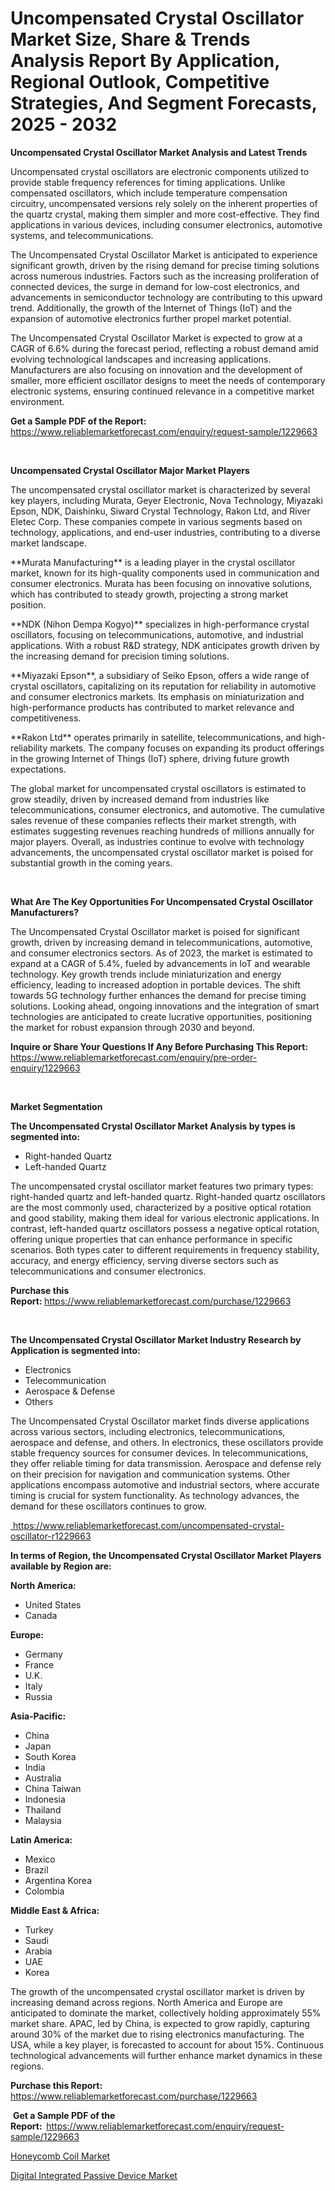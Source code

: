 <p><h1>Uncompensated Crystal Oscillator Market Size, Share & Trends Analysis Report By Application, Regional Outlook, Competitive Strategies, And Segment Forecasts, 2025 - 2032</h1></p><p><strong>Uncompensated Crystal Oscillator Market Analysis and Latest Trends</strong></p>
<p><p>Uncompensated crystal oscillators are electronic components utilized to provide stable frequency references for timing applications. Unlike compensated oscillators, which include temperature compensation circuitry, uncompensated versions rely solely on the inherent properties of the quartz crystal, making them simpler and more cost-effective. They find applications in various devices, including consumer electronics, automotive systems, and telecommunications.</p><p>The Uncompensated Crystal Oscillator Market is anticipated to experience significant growth, driven by the rising demand for precise timing solutions across numerous industries. Factors such as the increasing proliferation of connected devices, the surge in demand for low-cost electronics, and advancements in semiconductor technology are contributing to this upward trend. Additionally, the growth of the Internet of Things (IoT) and the expansion of automotive electronics further propel market potential. </p><p>The Uncompensated Crystal Oscillator Market is expected to grow at a CAGR of 6.6% during the forecast period, reflecting a robust demand amid evolving technological landscapes and increasing applications. Manufacturers are also focusing on innovation and the development of smaller, more efficient oscillator designs to meet the needs of contemporary electronic systems, ensuring continued relevance in a competitive market environment.</p></p>
<p><strong>Get a Sample PDF of the Report:&nbsp;</strong> <a href="https://www.reliablemarketforecast.com/enquiry/request-sample/1229663?utm_campaign=1842&utm_medium=2&utm_source=Github&utm_content=ia&utm_term=13022025&utm_id=uncompensated-crystal-oscillator">https://www.reliablemarketforecast.com/enquiry/request-sample/1229663</a></p>
<p>&nbsp;</p>
<p><strong>Uncompensated Crystal Oscillator Major Market Players</strong></p>
<p><p>The uncompensated crystal oscillator market is characterized by several key players, including Murata, Geyer Electronic, Nova Technology, Miyazaki Epson, NDK, Daishinku, Siward Crystal Technology, Rakon Ltd, and River Eletec Corp. These companies compete in various segments based on technology, applications, and end-user industries, contributing to a diverse market landscape.</p><p>**Murata Manufacturing** is a leading player in the crystal oscillator market, known for its high-quality components used in communication and consumer electronics. Murata has been focusing on innovative solutions, which has contributed to steady growth, projecting a strong market position.</p><p>**NDK (Nihon Dempa Kogyo)** specializes in high-performance crystal oscillators, focusing on telecommunications, automotive, and industrial applications. With a robust R&D strategy, NDK anticipates growth driven by the increasing demand for precision timing solutions.</p><p>**Miyazaki Epson**, a subsidiary of Seiko Epson, offers a wide range of crystal oscillators, capitalizing on its reputation for reliability in automotive and consumer electronics markets. Its emphasis on miniaturization and high-performance products has contributed to market relevance and competitiveness.</p><p>**Rakon Ltd** operates primarily in satellite, telecommunications, and high-reliability markets. The company focuses on expanding its product offerings in the growing Internet of Things (IoT) sphere, driving future growth expectations.</p><p>The global market for uncompensated crystal oscillators is estimated to grow steadily, driven by increased demand from industries like telecommunications, consumer electronics, and automotive. The cumulative sales revenue of these companies reflects their market strength, with estimates suggesting revenues reaching hundreds of millions annually for major players. Overall, as industries continue to evolve with technology advancements, the uncompensated crystal oscillator market is poised for substantial growth in the coming years.</p></p>
<p>&nbsp;</p>
<p><strong>What Are The Key Opportunities For Uncompensated Crystal Oscillator Manufacturers?</strong></p>
<p><p>The Uncompensated Crystal Oscillator market is poised for significant growth, driven by increasing demand in telecommunications, automotive, and consumer electronics sectors. As of 2023, the market is estimated to expand at a CAGR of 5.4%, fueled by advancements in IoT and wearable technology. Key growth trends include miniaturization and energy efficiency, leading to increased adoption in portable devices. The shift towards 5G technology further enhances the demand for precise timing solutions. Looking ahead, ongoing innovations and the integration of smart technologies are anticipated to create lucrative opportunities, positioning the market for robust expansion through 2030 and beyond.</p></p>
<p><strong>Inquire or Share Your Questions If Any Before Purchasing This Report:</strong> <a href="https://www.reliablemarketforecast.com/enquiry/pre-order-enquiry/1229663?utm_campaign=1842&utm_medium=2&utm_source=Github&utm_content=ia&utm_term=13022025&utm_id=uncompensated-crystal-oscillator">https://www.reliablemarketforecast.com/enquiry/pre-order-enquiry/1229663</a></p>
<p>&nbsp;</p>
<p><strong>Market Segmentation</strong></p>
<p><strong>The Uncompensated Crystal Oscillator Market Analysis by types is segmented into:</strong></p>
<p><ul><li>Right-handed Quartz</li><li>Left-handed Quartz</li></ul></p>
<p><p>The uncompensated crystal oscillator market features two primary types: right-handed quartz and left-handed quartz. Right-handed quartz oscillators are the most commonly used, characterized by a positive optical rotation and good stability, making them ideal for various electronic applications. In contrast, left-handed quartz oscillators possess a negative optical rotation, offering unique properties that can enhance performance in specific scenarios. Both types cater to different requirements in frequency stability, accuracy, and energy efficiency, serving diverse sectors such as telecommunications and consumer electronics.</p></p>
<p><strong>Purchase this Report:&nbsp;</strong><a href="https://www.reliablemarketforecast.com/purchase/1229663?utm_campaign=1842&utm_medium=2&utm_source=Github&utm_content=ia&utm_term=13022025&utm_id=uncompensated-crystal-oscillator">https://www.reliablemarketforecast.com/purchase/1229663</a></p>
<p>&nbsp;</p>
<p><strong>The Uncompensated Crystal Oscillator Market Industry Research by Application is segmented into:</strong></p>
<p><ul><li>Electronics</li><li>Telecommunication</li><li>Aerospace & Defense</li><li>Others</li></ul></p>
<p><p>The Uncompensated Crystal Oscillator market finds diverse applications across various sectors, including electronics, telecommunications, aerospace and defense, and others. In electronics, these oscillators provide stable frequency sources for consumer devices. In telecommunications, they offer reliable timing for data transmission. Aerospace and defense rely on their precision for navigation and communication systems. Other applications encompass automotive and industrial sectors, where accurate timing is crucial for system functionality. As technology advances, the demand for these oscillators continues to grow.</p></p>
<p><a href="https://www.reliablemarketforecast.com/uncompensated-crystal-oscillator-r1229663?utm_campaign=1842&utm_medium=2&utm_source=Github&utm_content=ia&utm_term=13022025&utm_id=uncompensated-crystal-oscillator">&nbsp;https://www.reliablemarketforecast.com/uncompensated-crystal-oscillator-r1229663</a></p>
<p><strong>In terms of Region, the Uncompensated Crystal Oscillator Market Players available by Region are:</strong></p>
<p>
    <p> <strong> North America: </strong>
        <ul>
            <li>United States</li>
            <li>Canada</li>
        </ul>
        </p> 
    <p> <strong> Europe: </strong>
        <ul>
            <li>Germany</li>
            <li>France</li>
            <li>U.K.</li>
            <li>Italy</li>
            <li>Russia</li>
        </ul>
        </p> 
    <p> <strong> Asia-Pacific: </strong>
        <ul>
            <li>China</li>
            <li>Japan</li>
            <li>South Korea</li>
            <li>India</li>
            <li>Australia</li>
            <li>China Taiwan</li>
            <li>Indonesia</li>
            <li>Thailand</li>
            <li>Malaysia</li>
        </ul>
        </p> 
    <p> <strong> Latin America: </strong>
        <ul>
            <li>Mexico</li>
            <li>Brazil</li>
            <li>Argentina Korea</li>
            <li>Colombia</li>
        </ul>
        </p> 
    <p> <strong> Middle East & Africa: </strong>
        <ul>
            <li>Turkey</li>
            <li>Saudi</li>
            <li>Arabia</li>
            <li>UAE</li>
            <li>Korea</li>
        </ul>
    </p>
    </p>
<p><p>The growth of the uncompensated crystal oscillator market is driven by increasing demand across regions. North America and Europe are anticipated to dominate the market, collectively holding approximately 55% market share. APAC, led by China, is expected to grow rapidly, capturing around 30% of the market due to rising electronics manufacturing. The USA, while a key player, is forecasted to account for about 15%. Continuous technological advancements will further enhance market dynamics in these regions.</p></p>
<p><strong>Purchase this Report: </strong><a href="https://www.reliablemarketforecast.com/purchase/1229663?utm_campaign=1842&utm_medium=2&utm_source=Github&utm_content=ia&utm_term=13022025&utm_id=uncompensated-crystal-oscillator">https://www.reliablemarketforecast.com/purchase/1229663</a></p>
<p>&nbsp;<strong>Get a Sample PDF of the Report:&nbsp;&nbsp;</strong><a href="https://www.reliablemarketforecast.com/enquiry/request-sample/1229663?utm_campaign=1842&utm_medium=2&utm_source=Github&utm_content=ia&utm_term=13022025&utm_id=uncompensated-crystal-oscillator">https://www.reliablemarketforecast.com/enquiry/request-sample/1229663</a></p>
<p><strong></strong></p>
<p><p><a href="https://github.com/kryshaprilbb/Market-Research-Report-List-1/blob/main/honeycomb-coil-market.md?utm_campaign=1842&utm_medium=2&utm_source=Github&utm_content=ia&utm_term=13022025&utm_id=uncompensated-crystal-oscillator">Honeycomb Coil Market</a></p><p><a href="https://github.com/gulaimolin/Market-Research-Report-List-7/blob/main/digital-integrated-passive-device-market.md?utm_campaign=1842&utm_medium=2&utm_source=Github&utm_content=ia&utm_term=13022025&utm_id=uncompensated-crystal-oscillator">Digital Integrated Passive Device Market</a></p></p>